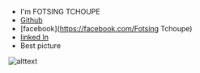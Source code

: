 - I'm FOTSING TCHOUPE
- [Github](https://github.com/Fotsingboris)
- [facebook](https://facebook.com/Fotsing Tchoupe)
- [linked In](https://linkedin.com/in/Boris)
- Best picture

![alttext](https://image.shutterstock.com/z/stock-photo-a-picture-of-the-beautiful-view-of-birds-1836263689.jpg)

